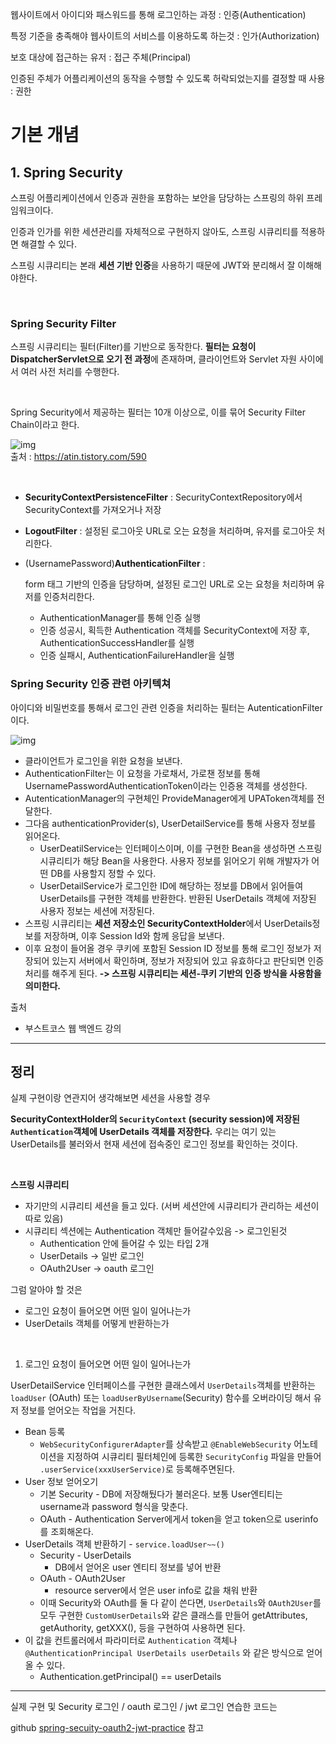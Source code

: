 웹사이트에서 아이디와 패스워드를 통해 로그인하는 과정 : 인증(Authentication)

특정 기준을 충족해야 웹사이트의 서비스를 이용하도록 하는것 : 인가(Authorization)

보호 대상에 접근하는 유저 : 접근 주체(Principal)

인증된 주체가 어플리케이션의 동작을 수행할 수 있도록 허락되었는지를 결정할 때 사용 : 권한

# 기본 개념

## 1. Spring Security

스프링 어플리케이션에서 인증과 권한을 포함하는 보안을 담당하는 스프링의 하위 프레임워크이다.

인증과 인가를 위한 세션관리를 자체적으로 구현하지 않아도, 스프링 시큐리티를 적용하면 해결할 수 있다.

스프링 시큐리티는 본래 **세션 기반 인증**을 사용하기 때문에 JWT와 분리해서 잘 이해해야한다.

<br/>

### Spring Security Filter

스프링 시큐리티는 필터(Filter)를 기반으로 동작한다. **필터는 요청이 DispatcherServlet으로 오기 전 과정**에 존재하며, 클라이언트와 Servlet 자원 사이에서 여러 사전 처리를 수행한다.

<br/>

Spring Security에서 제공하는 필터는 10개 이상으로, 이를 묶어 Security Filter Chain이라고 한다.

![img](https://blog.kakaocdn.net/dn/bJ51wr/btqYE69wD6W/zKZPrVK8BFaeISABGEYiD1/img.png)  
출처 : https://atin.tistory.com/590

<br/>

- **SecurityContextPersistenceFilter** : SecurityContextRepository에서 SecurityContext를 가져오거나 저장

- **LogoutFilter** : 설정된 로그아웃 URL로 오는 요청을 처리하며, 유저를 로그아웃 처리한다.

- (UsernamePassword)**AuthenticationFilter** :

  form 태그 기반의 인증을 담당하며, 설정된 로그인 URL로 오는 요청을 처리하며 유저를 인증처리한다.

    - AuthenticationManager를 통해 인증 실행
    - 인증 성공시, 획득한 Authentication 객체를 SecurityContext에 저장 후, AuthenticationSuccessHandler를 실행
    - 인증 실패시, AuthenticationFailureHandler을 실행

### Spring Security 인증 관련 아키텍쳐

아이디와 비밀번호를 통해서 로그인 관련 인증을 처리하는 필터는 AutenticationFilter이다.

![img](https://blog.kakaocdn.net/dn/ceanmM/btqYIkl9GF0/3AKGUzcpXgrHg1hOFOvNz0/img.png)

- 클라이언트가 로그인을 위한 요청을 보낸다.
- AuthenticationFilter는 이 요청을 가로채서, 가로챈 정보를 통해 UsernamePasswordAuthenticationToken이라는 인증용 객체를 생성한다.
- AutenticationManager의 구현체인 ProvideManager에게 UPAToken객체를 전달한다.
- 그다음 authenticationProvider(s), UserDetailService를 통해 사용자 정보를 읽어온다.
    - UserDeatilService는 인터페이스이며, 이를 구현한 Bean을 생성하면 스프링 시큐리티가 해당 Bean을 사용한다. 사용자 정보를 읽어오기 위해 개발자가 어떤 DB를 사용할지 정할 수 있다.
    - UserDetailService가 로그인한 ID에 해당하는 정보를 DB에서 읽어들여 UserDetails를 구현한 객체를 반환한다. 반환된 UserDetails 객체에 저장된 사용자 정보는 세션에 저장된다.
- 스프링 시큐리티는 **세션 저장소인 SecurityContextHolder**에서 UserDetails정보를 저장하며, 이후 Session Id와 함께 응답을 보낸다.
- 이후 요청이 들어올 경우 쿠키에 포함된 Session ID 정보를 통해 로그인 정보가 저장되어 있는지 서버에서 확인하며, 정보가 저장되어 있고 유효하다고 판단되면 인증처리를 해주게 된다. **-> 스프링 시큐리티는 세션-쿠키 기반의 인증 방식을 사용함을 의미한다.**

출처

- 부스트코스 웹 백엔드 강의

----

## 정리

실제 구현이랑 연관지어 생각해보면 세션을 사용할 경우 

**SecurityContextHolder의 `SecurityContext` (security session)에 저장된 `Authentication`객체에 UserDetails 객체를 저장한다.** 우리는 여기 있는 UserDetails를 불러와서 현재 세션에 접속중인 로그인 정보를 확인하는 것이다.   

<br/>

**스프링 시큐리티** 

- 자기만의 시큐리티 세션을 들고 있다. (서버 세션안에 시큐리티가 관리하는 세션이 따로 있음)
- 시큐리티 섹션에는 Authentication 객체만 들어갈수있음 -> 로그인된것
  - Authentication 안에 들어갈 수 있는 타입 2개 
  - UserDetails -> 일반 로그인
  - OAuth2User -> oauth 로그인 

그럼 알아야 할 것은 

- 로그인 요청이 들어오면 어떤 일이 일어나는가
- UserDetails 객체를 어떻게 반환하는가

<br/>

1. 로그인 요청이 들어오면 어떤 일이 일어나는가

UserDetailService 인터페이스를 구현한 클래스에서 `UserDetails`객체를  반환하는 `loadUser` (OAuth) 또는 `loadUserByUsername`(Security) 함수를 오버라이딩 해서  유저 정보를 얻어오는 작업을 거친다.

- Bean 등록
  - `WebSecurityConfigurerAdapter`를 상속받고 `@EnableWebSecurity` 어노테이션을 지정하여 시큐리티 필터체인에 등록한 `SecurityConfig` 파일을 만들어 `.userService(xxxUserService)`로 등록해주면된다. 
- User 정보 얻어오기
  - 기본 Security - DB에 저장해뒀다가 불러온다. 보통 User엔티티는 username과 password 형식을 맞춘다. 
  - OAuth - Authentication Server에게서 token을 얻고 token으로 userinfo를 조회해온다. 
- UserDetails 객체 반환하기 - `service.loadUser~~()`
  - Security - UserDetails
    -  DB에서 얻어온 user 엔티티 정보를 넣어 반환
  - OAuth - OAuth2User 
    - resource server에서 얻은 user info로 값을 채워 반환 
  - 이때 Security와 OAuth를 둘 다 같이 쓴다면, `UserDetails`와 `OAuth2User`를 모두 구현한 `CustomUserDetails`와 같은 클래스를 만들어 getAttributes, getAuthority, getXXX(), 등을 구현하여 사용하면 된다.
- 이 값을 컨트롤러에서 파라미터로 `Authentication` 객체나 `@AuthenticationPrincipal UserDetails userDetails` 와 같은 방식으로 얻어올 수 있다. 
  - Authentication.getPrincipal() == userDetails



---

실제 구현 및 Security 로그인 / oauth 로그인 / jwt 로그인 연습한 코드는 

github [spring-secuity-oauth2-jwt-practice](https://github.com/kang-jisu/spring-security-oauth2-jwt-practice) 참고 